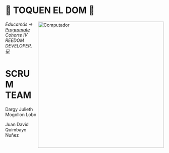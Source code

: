 <h1>🚀 TOQUEN EL DOM 🚀</h1>

<img src="https://raw.githubusercontent.com/MicaelliMedeiros/micaellimedeiros/master/image/computer-illustration.png" min-width="400px" max-width="400px" width="400px" align="right" alt="Computador">
<p><em> Educamás -> <a href="https://educamas.com.co/">Programate</a> Cohorte IV REEDOM DEVELOPER. 💻 </br>
</em></p>

<h1>SCRUM TEAM</h1>
 <p>Dargy Julieth Mogollon Lobo</p> 
 <p>Juan David Quimbayo Nuñez</p>

